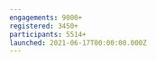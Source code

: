 ```yaml
---
engagements: 9000+
registered: 3450+
participants: 5514+
launched: 2021-06-17T00:00:00.000Z
---
```

